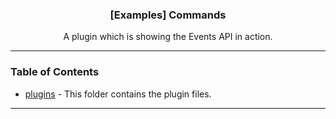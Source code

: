   <h3 align="center">[Examples] Commands</h3>

  <p align="center">
    A plugin which is showing the Events API in action.
    <br/>
  </p>
</p>

---

### Table of Contents

- [plugins](./plugins) - This folder contains the plugin files.

---
